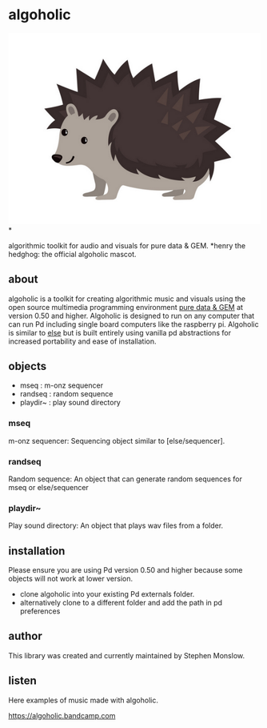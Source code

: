# algoholic

<img src="docs/hedgehog.png" /> *

algorithmic toolkit for audio and visuals for pure data &amp; GEM. *henry the hedghog: the official algoholic mascot.


## about

algoholic is a toolkit for creating algorithmic music and visuals using the open source multimedia programming environment [pure data & GEM](https://puredata.info) at version 0.50 and higher. Algoholic is designed to run on any computer that can run Pd including single board computers like the raspberry pi. Algoholic is similar to [else](https://github.com/porres/pd-else) but is built entirely using vanilla pd abstractions for increased portability and ease of installation.

## objects

* mseq : m-onz sequencer
* randseq : random sequence
* playdir~ : play sound directory

### mseq

m-onz sequencer: Sequencing object similar to [else/sequencer].

### randseq

Random sequence: An object that can generate random sequences for mseq or else/sequencer

### playdir~

Play sound directory: An object that plays wav files from a folder.

## installation

Please ensure you are using Pd version 0.50 and higher because some objects will not work at lower version.

* clone algoholic into your existing Pd externals folder.
* alternatively clone to a different folder and add the path in pd preferences

## author

This library was created and currently maintained by Stephen Monslow.

## listen

Here examples of music made with algoholic.

https://algoholic.bandcamp.com
